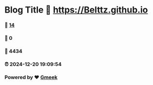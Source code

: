 # Blog Title :link: https://Belttz.github.io 
### :page_facing_up: [14](https://Belttz.github.io/tag.html) 
### :speech_balloon: 0 
### :hibiscus: 4434 
### :alarm_clock: 2024-12-20 19:09:54 
### Powered by :heart: [Gmeek](https://github.com/Meekdai/Gmeek)
